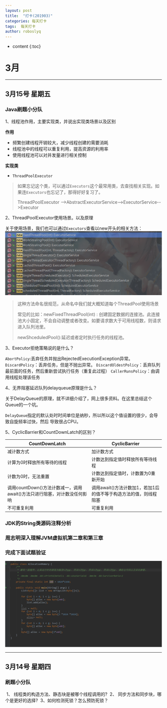 ```yaml
---
layout: post
title:  "打卡(201903)"
categories: 每天打卡
tags:  每天打卡
author: roboslyq
---
```

* content
{:toc}
# 3月





---

## 3月15号 星期五

### Java刷题小分队

1、线程池作用，主要实现类，并说出实现类场景以及区别

 **作用**

- 频繁创建线程开销较大，减少线程创建的需要消耗
- 线程池中的线程可以重复利用，提高资源的利用率
- 使用线程池可以对并发量进行相关控制

**实现类**

- `ThreadPoolExecutor`

> 如果忘记这个类，可以通过`Executors`这个最常用类，去查找相关实现。如果连`Executors`也忘记了，那得好好复习了。
>
> ThreadPoolExecutor -->AbstractExecutorService-->ExecutorService-->Executor

2、ThreadPoolExecutor使用场景。以及原理

​	关于使用场景，我们也可以通过`Executors`查看以new开头的相关方法：![gc](..\images\dailywork\mar2019\threadPools.jpg)

> 这种方法命名很规范，从命名中我们就大概知道每个ThreadPool使用场景
>
> 常见的比如：newFixedThreadPool(int) : 创建固定数据的连接池。此连接池大小固定，不会自动调整或者改变。如要请求数大于可用线程数，则请求进入队列池里。
>
> newShceduledPool():延迟或者定时执行任务的线程池。

3、Executor拒绝策略说的是什么？

`AbortPolicy`:丢弃任务并抛出RejectedExecutionException异常。
 `DiscardPolicy`：丢弃任务，但是不抛出异常。
`DiscardOldestPolicy`：丢弃队列最前面的任务，然后重新尝试执行任务（重复此过程）
`CallerRunsPolicy`：由调用线程处理该任务

4、无界阻塞延迟队列delayqueue原理是什么？

​	关于DelayQueue的原理，就不详细介绍了，网上很多资料。在这里总结这个Queue的一个坑。

​	`DelayQueue`指定的默认处时时间单位是纳秒，所以所以这个值设置的很少，会导致自旋频率过快，然后 导致很占CPU。

5、CyclicBarrier和CountDownLatch的区别？

| CountDownLatch                                               | CyclicBarrier                                                |
| ------------------------------------------------------------ | ------------------------------------------------------------ |
| 减计数方式                                                   | 加计数方式                                                   |
| 计算为0时释放所有等待的线程                                  | 计数达到指定值时释放所有等待线程                             |
| 计数为0时，无法重置                                          | 计数达到指定值时，计数置为0重新开始                          |
| 调用countDown()方法计数减一，调用await()方法只进行阻塞，对计数没任何影响 | 调用await()方法计数加1，若加1后的值不等于构造方法的值，则线程阻塞 |
| 不可重复利用                                                 | 可重复利用                                                   |



### JDK的String类源码注释分析

### 周志明深入理解JVM虚拟机**第二章和第三章**

### 完成下面试题验证

![gc](..\images\dailywork\mar2019\gc.jpg)



---



## 3月14号 星期四

### 刷题小分队
​	1、 线程类的构造方法、静态块是被哪个线程调用的?
​	2、 同步方法和同步块，哪个是更好的选择?
​	3、如何检测死锁？怎么预防死锁？









